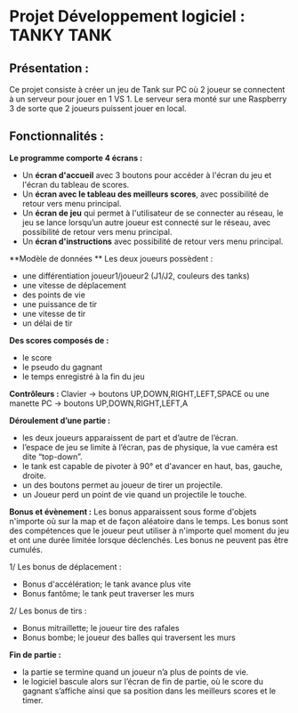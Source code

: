 ﻿# Projet Développement logiciel : TANKY TANK

## Présentation :

Ce projet consiste à créer un jeu de Tank sur PC où 2 joueur se connectent à un serveur pour jouer en 1 VS 1.
Le serveur sera monté sur une Raspberry 3 de sorte que 2 joueurs puissent jouer en local.

## Fonctionnalités :
**Le programme comporte 4 écrans :**
 - Un **écran d'accueil** avec 3 boutons pour accéder à l'écran du jeu et l'écran du tableau de scores.
 - Un **écran avec le tableau des meilleurs scores**, avec possibilité de retour vers menu principal.
 - Un **écran de jeu** qui permet à l'utilisateur de se connecter au réseau, le jeu se lance lorsqu’un autre joueur est connecté sur le réseau, avec possibilité de retour vers menu principal.
 - Un **écran d'instructions** avec possibilité de retour vers menu principal.

**Modèle de données **
Les deux joueurs possèdent :
 - une différentiation joueur1/joueur2 (J1/J2, couleurs des tanks)
 - une vitesse de déplacement
 - des points de vie
 - une puissance de tir
 - une vitesse de tir 
 - un délai de tir 

**Des scores composés de :**
 - le score
 - le pseudo du gagnant
 - le temps enregistré à la fin du jeu

**Contrôleurs :**
Clavier -> boutons UP,DOWN,RIGHT,LEFT,SPACE
ou
une manette PC -> boutons UP,DOWN,RIGHT,LEFT,A

**Déroulement d’une partie :**  
 - les deux joueurs apparaissent de part et d’autre de l’écran.
 - l’espace de jeu se limite à l’écran, pas de physique, la vue caméra est dite “top-down”.
 - le tank est capable de pivoter à 90° et d'avancer en haut, bas, gauche, droite.
 - un des boutons permet au joueur de tirer un projectile. 
 - un Joueur perd un point de vie quand un projectile le touche.

**Bonus et évènement :**
Les bonus apparaissent sous forme d'objets n'importe où sur la map et de façon aléatoire dans le temps. Les bonus sont des compétences que le joueur peut utiliser à n'importe quel moment du jeu et ont une durée limitée lorsque déclenchés. Les bonus ne peuvent pas être cumulés.

1/ Les bonus de déplacement :
- Bonus d'accélération; le tank avance plus vite 
- Bonus fantôme; le tank peut traverser les murs 

2/ Les bonus de tirs :
- Bonus mitraillette; le joueur tire des rafales 
- Bonus bombe; le joueur des balles qui traversent les murs

**Fin de partie :**
 - la partie se termine quand un joueur n’a plus de points de vie.
 - le logiciel bascule alors sur l’écran de fin de partie, où le score du gagnant s’affiche ainsi que sa position dans les meilleurs scores et le timer.
